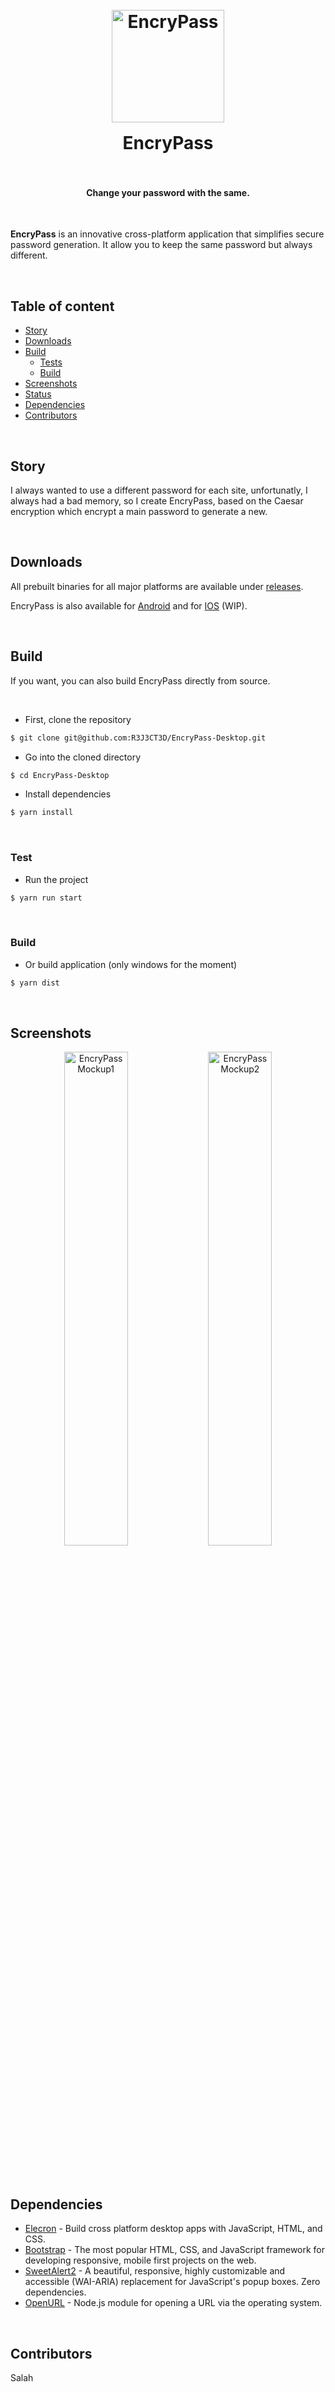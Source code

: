 <h1 align="center">
  <br>
  <a href="https://github.com/R3J3CT3D/EncryPass-Desktop"><img src="https://github.com/R3J3CT3D/EncryPass-Desktop/blob/electron/ressources/images/icon.png" alt="EncryPass" width="180" style= "margin-bottom: 1rem"></a>
  <br>
  EncryPass
  <br>
  <br>
</h1>


<h4 align="center">Change your password with the same.</h4>

<br>

**EncryPass** is an innovative cross-platform application that simplifies secure password generation. It allow you
to keep the same password but always different.

<br>

## Table of content

- [Story](#story)
- [Downloads](#downloads)
- [Build](#build)
    - [Tests](#test)
    - [Build](#build)
- [Screenshots](#sreenshots)
- [Status](#status)
- [Dependencies](#dependencies)
- [Contributors](#contributors)

<br>

## Story
I always wanted to use a different password for each site, unfortunatly, I always had a bad memory, so I create EncryPass, based on the Caesar encryption which encrypt a main password to generate a new.

<br>

## Downloads

All prebuilt binaries for all major platforms are available under
[releases](https://github.com/R3J3CT3D/EncryPass-Desktop/releases/latest).

EncryPass is also available for [Android](https://github.com/R3J3CT3D/EncryPass-Android) and
for [IOS](https://github.com/R3J3CT3D/EncryPass-IOS) (WIP).

<br>

## Build

If you want, you can also build EncryPass directly from source.

<br>

* First, clone the repository
```bash
$ git clone git@github.com:R3J3CT3D/EncryPass-Desktop.git
```
* Go into the cloned directory
```bash
$ cd EncryPass-Desktop
```
* Install dependencies
```bash
$ yarn install
```

<br>

### Test

* Run the project
```bash
$ yarn run start
```

<br>

### Build

* Or build application (only windows for the moment)
```bash
$ yarn dist
```

<br>

## Screenshots
<p align="center">
  <img src="https://github.com/R3J3CT3D/EncryPass-Desktop/blob/master/images/EncryPassMockup1.png" alt="EncryPassMockup1" width="45%" style= "margin-bottom: 1rem">
  <img src="https://github.com/R3J3CT3D/EncryPass-Desktop/blob/master/images/EncryPassMockup2.png" alt="EncryPassMockup2" width="45%" style= "margin-bottom: 1rem">
</p>

<br>

## Dependencies
* [Elecron](https://github.com/electron/electron) - Build cross platform desktop apps with JavaScript, HTML, and CSS.
* [Bootstrap](https://github.com/twbs/bootstrap) - The most popular HTML, CSS, and JavaScript framework for developing responsive, mobile first projects on the web.
* [SweetAlert2](https://github.com/sweetalert2/sweetalert2) - A beautiful, responsive, highly customizable and accessible (WAI-ARIA) replacement for JavaScript's popup boxes. Zero dependencies.
* [OpenURL](https://github.com/rauschma/openurl) - Node.js module for opening a URL via the operating system.

<br>

## Contributors
Salah
